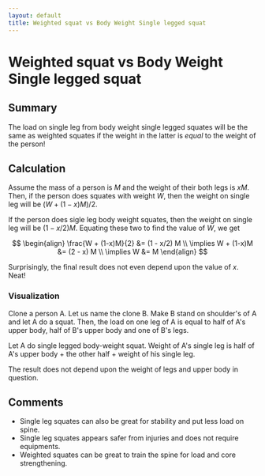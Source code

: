 ```yaml
---
layout: default
title: Weighted squat vs Body Weight Single legged squat
---
```


# Weighted squat vs Body Weight Single legged squat

## Summary
The load on single leg from body weight single legged squates will be the same as weighted squates if the weight in the latter is *equal* to the weight of the person!

## Calculation

Assume the mass of a person is $M$ and the weight of their both legs is $x M$. Then, if the person does squates with weight $W$, then the weight on single leg will be $(W + (1-x) M)/2$.

If the person does sigle leg body weight squates, then the weight on single leg will be $(1- x/2) M$. Equating these two to find the value of $W$, we get

$$
\begin{align}
\frac{W + (1-x)M}{2} &= (1 - x/2) M \\
\implies W + (1-x)M &= (2 - x) M \\
\implies W &= M
\end{align}
$$

Surprisingly, the final result does not even depend upon the value of $x$. Neat! 

### Visualization

Clone a person A. Let us name the clone B. Make B stand on shoulder's of A and let A do a squat. Then, the load on one leg of A is equal to half of A's upper body, half of B's upper body and one of B's legs.

Let A do single legged body-weight squat. Weight of A's single leg is half of A's upper body + the other half + weight of his single leg.

The result does not depend upon the weight of legs and upper body in question.

## Comments
  - Single leg squates can also be great for stability and put less load on spine.
  - Single leg squates appears safer from injuries and does not require equipments.
  - Weighted squates can be great to train the spine for load and core strengthening.
